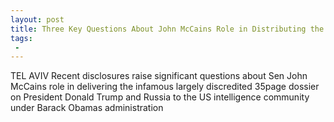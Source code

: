 ```yaml
---
layout: post
title: Three Key Questions About John McCains Role in Distributing the Hoax Trump Dossier
tags:
 -
---
```

TEL AVIV  Recent disclosures raise significant questions about Sen John McCains role in delivering the infamous largely discredited 35page dossier on President Donald Trump and Russia to the US intelligence community under Barack Obamas administration
